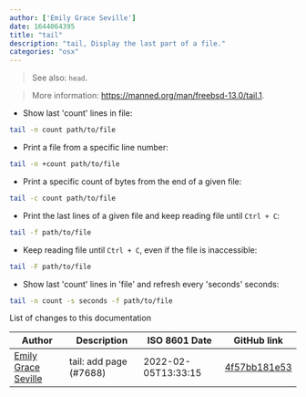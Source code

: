 ```yaml
---
author: ['Emily Grace Seville']
date: 1644064395
title: "tail"
description: "tail, Display the last part of a file."
categories: "osx"
---
```

> See also: `head`.

> More information: <https://manned.org/man/freebsd-13.0/tail.1>.

- Show last 'count' lines in file:

```bash
tail -n count path/to/file
```

- Print a file from a specific line number:

```bash
tail -n +count path/to/file
```

- Print a specific count of bytes from the end of a given file:

```bash
tail -c count path/to/file
```

- Print the last lines of a given file and keep reading file until `Ctrl + C`:

```bash
tail -f path/to/file
```

- Keep reading file until `Ctrl + C`, even if the file is inaccessible:

```bash
tail -F path/to/file
```

- Show last 'count' lines in 'file' and refresh every 'seconds' seconds:

```bash
tail -n count -s seconds -f path/to/file
```
List of changes to this documentation


Author | Description | ISO 8601 Date | GitHub link
------|-----|-----|-----
[Emily Grace Seville](mailto:emilyseville7cf@gmail.com) | tail: add page (#7688) | 2022-02-05T13:33:15 | [4f57bb181e53](https://github.com/tldr-pages/tldr/commit/4f57bb181e53d127039008eb01ad97704f125e7a)

